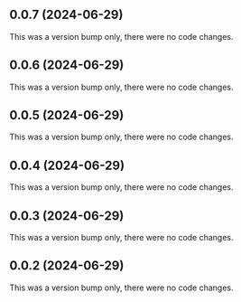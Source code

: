 ## 0.0.7 (2024-06-29)

This was a version bump only, there were no code changes.

## 0.0.6 (2024-06-29)

This was a version bump only, there were no code changes.

## 0.0.5 (2024-06-29)

This was a version bump only, there were no code changes.

## 0.0.4 (2024-06-29)

This was a version bump only, there were no code changes.

## 0.0.3 (2024-06-29)

This was a version bump only, there were no code changes.

## 0.0.2 (2024-06-29)

This was a version bump only, there were no code changes.